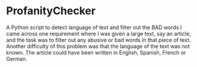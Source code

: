 # ProfanityChecker
A Python script to detect language of text and filter out the BAD words  I came across one requirement where I was given a large text, say an article, and the task was to filter out any abusive or bad words in that piece of text. Another difficulty of this problem was that the language of the text was not known. The article could have been written in English, Spanish, French or German.

